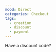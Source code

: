 ```yaml
---
mood: Direct
categories: Checkout
tags:
  - creation
  - discount
  - payment
---
```

Have a discount code?